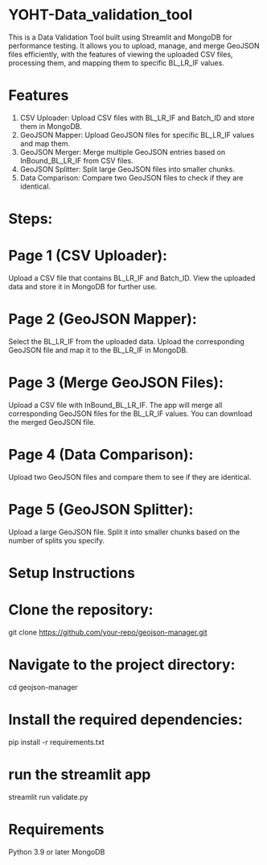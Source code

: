 # YOHT-Data_validation_tool

This is a Data Validation Tool built using Streamlit and MongoDB for performance testing. It allows you to upload, manage, and merge GeoJSON files efficiently, with the features of viewing the uploaded CSV files, processing them, and mapping them to specific BL_LR_IF values.

# Features

1. CSV Uploader: Upload CSV files with BL_LR_IF and Batch_ID and store them in MongoDB.
2. GeoJSON Mapper: Upload GeoJSON files for specific BL_LR_IF values and map them.
3. GeoJSON Merger: Merge multiple GeoJSON entries based on InBound_BL_LR_IF from CSV files.
4. GeoJSON Splitter: Split large GeoJSON files into smaller chunks.
5. Data Comparison: Compare two GeoJSON files to check if they are identical.




# Steps:

# Page 1 (CSV Uploader):

Upload a CSV file that contains BL_LR_IF and Batch_ID.
View the uploaded data and store it in MongoDB for further use.

# Page 2 (GeoJSON Mapper):
Select the BL_LR_IF from the uploaded data.
Upload the corresponding GeoJSON file and map it to the BL_LR_IF in MongoDB.

# Page 3 (Merge GeoJSON Files):
Upload a CSV file with InBound_BL_LR_IF.
The app will merge all corresponding GeoJSON files for the BL_LR_IF values.
You can download the merged GeoJSON file.

# Page 4 (Data Comparison):
Upload two GeoJSON files and compare them to see if they are identical.

# Page 5 (GeoJSON Splitter):
Upload a large GeoJSON file.
Split it into smaller chunks based on the number of splits you specify.


# Setup Instructions

# Clone the repository:
git clone https://github.com/your-repo/geojson-manager.git

# Navigate to the project directory:
cd geojson-manager

# Install the required dependencies:

pip install -r requirements.txt

# run the streamlit app
streamlit run validate.py



# Requirements

Python 3.9 or later
MongoDB

